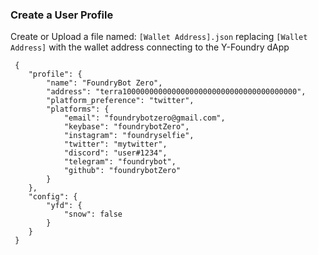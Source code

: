 ### Create a User Profile

Create or Upload a file named: 
`[Wallet Address].json` replacing `[Wallet Address]` with the wallet address connecting to the Y-Foundry dApp


```
 {
 	"profile": {
 		"name": "FoundryBot Zero",
 		"address": "terra100000000000000000000000000000000000000",
 		"platform_preference": "twitter",
 		"platforms": {
 			"email": "foundrybotzero@gmail.com",
 			"keybase": "foundrybotZero",
 			"instagram": "foundryselfie",
 			"twitter": "mytwitter",
 			"discord": "user#1234",
 			"telegram": "foundrybot",
 			"github": "foundrybotZero"
 		}
 	},
 	"config": {
 		"yfd": {
 			"snow": false
 		}
 	}
 }
```
